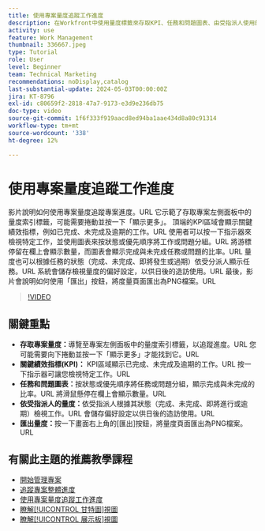 ```yaml
---
title: 使用專案量度追蹤工作進度
description: 在Workfront中使用量度標籤來存取KPI、任務和問題圖表、由受指派人使用的量度，以及匯出選項來追蹤專案效能，以有效監控進度。
activity: use
feature: Work Management
thumbnail: 336667.jpeg
type: Tutorial
role: User
level: Beginner
team: Technical Marketing
recommendations: noDisplay,catalog
last-substantial-update: 2024-05-03T00:00:00Z
jira: KT-8796
exl-id: c80659f2-2818-47a7-9173-e3d9e236db75
doc-type: video
source-git-commit: 1f6f333f919aacd8ed94ba1aae434d8a80c91314
workflow-type: tm+mt
source-wordcount: '338'
ht-degree: 12%

---
```


# 使用專案量度追蹤工作進度

影片說明如何使用專案量度追蹤專案進度。&#x200B;URL 它示範了存取專案左側面板中的量度索引標籤，可能需要捲動並按一下「顯示更多」。 頂端的KPI區域會顯示關鍵績效指標，例如已完成、未完成及逾期的工作。&#x200B;URL 使用者可以按一下指示器來檢視特定工作，並使用圖表來按狀態或優先順序將工作或問題分組。&#x200B;URL 將游標停留在欄上會顯示數量，而圖表會顯示完成與未完成任務或問題的比率。&#x200B;URL 量度也可以根據任務的狀態（完成、未完成、即將發生或過期）依受分派人顯示任務。&#x200B;URL 系統會儲存檢視量度的偏好設定，以供日後的造訪使用。&#x200B;URL 最後，影片會說明如何使用「匯出」按鈕，將度量頁面匯出為PNG檔案。&#x200B;URL


>[!VIDEO](https://video.tv.adobe.com/v/336667/?quality=12&learn=on&enablevpops)

## 關鍵重點

* **存取專案量度：**&#x200B;導覽至專案左側面板中的量度索引標籤，以追蹤進度。&#x200B;URL 您可能需要向下捲動並按一下「顯示更多」才能找到它。&#x200B;URL
* **關鍵績效指標(KPI)：** KPI區域顯示已完成、未完成及逾期的工作。&#x200B;URL 按一下指示器可讓您檢視特定工作。&#x200B;URL
* **任務和問題圖表：**&#x200B;按狀態或優先順序將任務或問題分組，顯示完成與未完成的比率。&#x200B;URL 將滑鼠懸停在欄上會顯示數量。&#x200B;URL
* **依受指派人的量度：**&#x200B;依受指派人根據其狀態（完成、未完成、即將進行或逾期）檢視工作。&#x200B;URL 會儲存偏好設定以供日後的造訪使用。&#x200B;URL
* **匯出量度：**&#x200B;按一下畫面右上角的[匯出]按鈕，將量度頁面匯出為PNG檔案。&#x200B;URL



## 有關此主題的推薦教學課程

* [開始管理專案](/help/manage-work/projects/getting-started-manage-a-project.md)
* [追蹤專案整體進度](/help/manage-work/projects/track-overall-project-progress.md)
* [使用專案量度追蹤工作進度](/help/manage-work/projects/track-work-progress-with-project-metrics.md)
* [瞭解[!UICONTROL 甘特圖]視圖](/help/manage-work/projects/understand-the-gantt-view.md)
* [瞭解[!UICONTROL 展示板]視圖](/help/manage-work/projects/understand-the-board-view.md)
